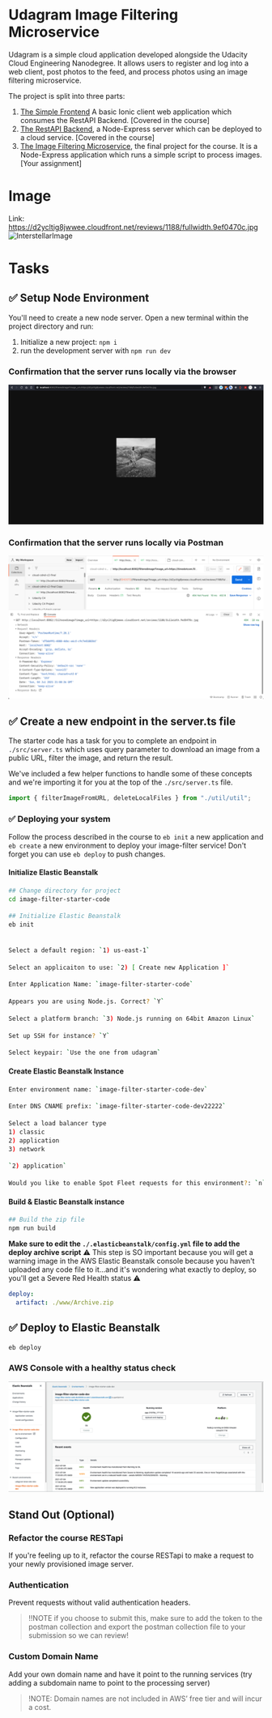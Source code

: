 # Udagram Image Filtering Microservice

Udagram is a simple cloud application developed alongside the Udacity Cloud Engineering Nanodegree. It allows users to register and log into a web client, post photos to the feed, and process photos using an image filtering microservice.

The project is split into three parts:

1. [The Simple Frontend](https://github.com/udacity/cloud-developer/tree/master/course-02/exercises/udacity-c2-frontend)
   A basic Ionic client web application which consumes the RestAPI Backend. [Covered in the course]
2. [The RestAPI Backend](https://github.com/udacity/cloud-developer/tree/master/course-02/exercises/udacity-c2-restapi), a Node-Express server which can be deployed to a cloud service. [Covered in the course]
3. [The Image Filtering Microservice](https://github.com/udacity/cloud-developer/tree/master/course-02/project/image-filter-starter-code), the final project for the course. It is a Node-Express application which runs a simple script to process images. [Your assignment]

# Image

Link: https://d2ycltig8jwwee.cloudfront.net/reviews/1188/fullwidth.9ef0470c.jpg
![InterstellarImage](https://d2ycltig8jwwee.cloudfront.net/reviews/1188/fullwidth.9ef0470c.jpg)

# Tasks

## ✅ Setup Node Environment

You'll need to create a new node server. Open a new terminal within the project directory and run:

1. Initialize a new project: `npm i`
2. run the development server with `npm run dev`

### Confirmation that the server runs locally via the browser

![](https://github.com/BrianHHough/cloud-developer/blob/6b45a9415f543dc98e5fa972850f977c0e4eda77/course-02/project/image-filter-starter-code/image/Local-Server-Filtered-Image-Web.png)

### Confirmation that the server runs locally via Postman

![](https://github.com/BrianHHough/cloud-developer/blob/6b45a9415f543dc98e5fa972850f977c0e4eda77/course-02/project/image-filter-starter-code/image/Local-Server-Filtered-Image-Postman.png)

## ✅ Create a new endpoint in the server.ts file

The starter code has a task for you to complete an endpoint in `./src/server.ts` which uses query parameter to download an image from a public URL, filter the image, and return the result.

We've included a few helper functions to handle some of these concepts and we're importing it for you at the top of the `./src/server.ts` file.

```typescript
import { filterImageFromURL, deleteLocalFiles } from "./util/util";
```

### ✅ Deploying your system

Follow the process described in the course to `eb init` a new application and `eb create` a new environment to deploy your image-filter service! Don't forget you can use `eb deploy` to push changes.

#### Initialize Elastic Beanstalk

```bash
## Change directory for project
cd image-filter-starter-code

## Initialize Elastic Beanstalk
eb init


Select a default region: `1) us-east-1`

Select an applicaiton to use: `2) [ Create new Application ]`

Enter Application Name: `image-filter-starter-code`

Appears you are using Node.js. Correct? `Y`

Select a platform branch: `3) Node.js running on 64bit Amazon Linux`

Set up SSH for instance? `Y`

Select keypair: `Use the one from udagram`

```

#### Create Elastic Beanstalk Instance

```bash
Enter environment name: `image-filter-starter-code-dev`

Enter DNS CNAME prefix: `image-filter-starter-code-dev22222`

Select a load balancer type
1) classic
2) application
3) network

`2) application`

Would you like to enable Spot Fleet requests for this environment?: `n`

```

#### Build & Elastic Beanstalk instance

```bash
## Build the zip file
npm run build
```

**Make sure to edit the `./.elasticbeanstalk/config.yml` file to add the deploy archive script**
⚠️ This step is SO important because you will get a warning image in the AWS Elastic Beanstalk console because you haven't uploaded any code file to it...and it's wondering what exactly to deploy, so you'll get a Severe Red Health status ⚠️

```yaml
deploy:
  artifact: ./www/Archive.zip
```

## ✅ Deploy to Elastic Beanstalk

```bash
eb deploy
```

### AWS Console with a healthy status check

![InterstellarImage](https://github.com/BrianHHough/cloud-developer/blob/6b45a9415f543dc98e5fa972850f977c0e4eda77/course-02/project/image-filter-starter-code/image/EBS-Deployed-AWS-OK.png)

###

## Stand Out (Optional)

### Refactor the course RESTapi

If you're feeling up to it, refactor the course RESTapi to make a request to your newly provisioned image server.

### Authentication

Prevent requests without valid authentication headers.

> !!NOTE if you choose to submit this, make sure to add the token to the postman collection and export the postman collection file to your submission so we can review!

### Custom Domain Name

Add your own domain name and have it point to the running services (try adding a subdomain name to point to the processing server)

> !NOTE: Domain names are not included in AWS’ free tier and will incur a cost.

